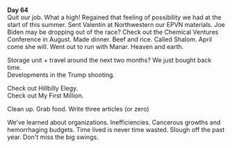 **Day 64**  
Quit our job. What a high\! Regained that feeling of possibility we had at the start of this summer. Sent Valentin at Northwestern our EPVN materials. Joe Biden may be dropping out of the race? Check out the Chemical Ventures Conference in August. Made dinner. Beef and rice. Called Shalom. April come she will. Went out to run with Manar. Heaven and earth. 

Storage unit \+ travel around the next two months? We just bought back time.  
Developments in the Trump shooting. 

Check out Hillbilly Elegy.   
Check out My First Million. 

Clean up. Grab food. Write three articles (or zero)

We’ve learned about organizations. Inefficiencies. Cancerous growths and hemorrhaging budgets. Time lived is never time wasted. Slough off the past year. Don't miss the big swings.
